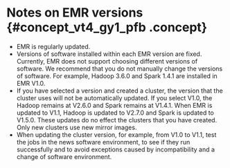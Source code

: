 # Notes on EMR versions {#concept_vt4_gy1_pfb .concept}

-   EMR is regularly updated.
-   Versions of software installed within each EMR version are fixed. Currently, EMR does not support choosing different versions of software. We recommend that you do not manually change the versions of software. For example, Hadoop 3.6.0 and Spark 1.4.1 are installed in EMR V1.0.
-   If you have selected a version and created a cluster, the version that the cluster uses will not be automatically updated. If you select V1.0, the Hadoop remains at V2.6.0 and Spark remains at V1.4.1. When EMR is updated to V1.1, Hadoop is updated to V2.7.0 and Spark is updated to V1.5.0. These updates do no effect the clusters that you have created. Only new clusters use new mirror images.
-   When updating the cluster version, for example, from V1.0 to V1.1, test the jobs in the news software environment, to see if they run successfully and to avoid exceptions caused by incompatibility and a change of software environment.

